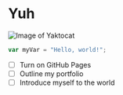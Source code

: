 # Yuh

![Image of Yaktocat](https://octodex.github.com/images/yaktocat.png)


``` javascript
var myVar = "Hello, world!";
```

- [ ] Turn on GitHub Pages
- [ ] Outline my portfolio
- [ ] Introduce myself to the world
